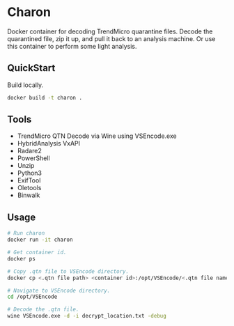 # Charon

Docker container for decoding TrendMicro quarantine files. Decode the quarantined file, zip it up, and pull it back to an analysis machine. Or use this container to perform some light analysis.

## QuickStart  

Build locally.

```bash
docker build -t charon .
```

## Tools

* TrendMicro QTN Decode via Wine using VSEncode.exe
* HybridAnalysis VxAPI
* Radare2
* PowerShell
* Unzip
* Python3
* ExifTool
* Oletools
* Binwalk

## Usage

```bash
# Run charon
docker run -it charon

# Get container id.
docker ps

# Copy .qtn file to VSEncode directory.
docker cp <.qtn file path> <container id>:/opt/VSEncode/<.qtn file name>

# Navigate to VSEncode directory.
cd /opt/VSEncode

# Decode the .qtn file.
wine VSEncode.exe -d -i decrypt_location.txt -debug
```
